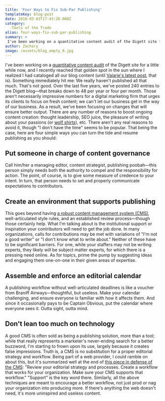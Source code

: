 ```yaml
---
title: 'Four Ways to Fix Sub-Par Publishing'
templateKey: blog-post
date: 2010-03-03T17:43:28.000Z
category: 
  -Tools of the Trade
alias: four-ways-fix-sub-par-publishing
summary: > 
 I've been working on a quantitative content audit of the Digett site for a little while now, and I recently reached that golden spot in the sun where I realized I had cataloged all our blog content (until Valarie's latest post, that is). Something immediately hit me: We really haven't published all that much. That's not good. Over the last five years, we've posted 240 entries to the Digett blog—that breaks down to 48 per year or four per month. Those aren't necessarily impressive numbers for a digital marketing firm that urges its clients to focus on fresh content; we can't let our business get in the way of our business.
author: Zachary
image: /assets/blog_empty_0.jpg
---
```


I've been working on a [quantitative content audit](/2010/02/23/building-case-content-audit) of the Digett site for a little while now, and I recently reached that golden spot in the sun where I realized I had cataloged all our blog content (until [Valarie's latest post](/2010/03/02/welcome-liquidframeworkscom), that is). Something immediately hit me: We really haven't published all that much. That's not good. Over the last five years, we've posted 240 entries to the Digett blog—that breaks down to 48 per year or four per month. Those aren't necessarily impressive numbers for a digital marketing firm that urges its clients to focus on fresh content; we can't let our business get in the way of our business. As a result, we've been focusing on changes that will ensure better output. There are any number of reasons to boost ongoing content creation: thought leadership, SEO juice, the pleasure of writing about your passions (or [wolf shirts](/2009/05/29/unintended-benefits-social-web)), etc. There aren't any real reasons to avoid it, though "I don't have the time" seems to be popular. That being the case, here are four simple ways you can turn the tide and resume publishing as you should:

Put someone in charge of content governance
-------------------------------------------

Call him/her a managing editor, content strategist, publishing poobah—this person simply needs both the authority to compel and the responsibility for action. The point, of course, is to give some measure of credence to your intent. In turn, that person needs to set and properly communicate expectations to contributors.

Create an environment that supports publishing
----------------------------------------------

This goes beyond having [a robust content management system (CMS)](/2009/01/22/drupal-selling-points), well-articulated style rules, and an established review process—though those certainly help. What I'm talking about is the institutional support or inspiration your contributors will need to get the job done. In many organizations, calls for contributions may be met with variations of "I'm not a good writer" or "I don't know what to write about." Neither of these have to be significant barriers. For one, while your staffers may not be writing experts, they likely will be subject matter experts, for which there is a pressing need online. As for topics, prime the pump by suggesting ideas and engaging them one-on-one in their given areas of expertise.

Assemble and enforce an editorial calendar
------------------------------------------

A publishing workflow without well-articulated deadlines is like a voucher from Braniff Airways—thoughtful, but useless. Make your calendar challenging, and ensure everyone is familiar with how it affects them. And since it occasionally pays to be Captain Obvious, put the calendar where everyone sees it. Outta sight, outta mind.

Don't lean too much on technology
---------------------------------

A good CMS is often sold as being a publishing solution, more than a tool; while that really represents a marketer's never-ending search for a better buzzword, I'm starting to frown upon its use, largely because it creates false impressions. Truth is, a CMS is no substitution for a proper editorial strategy and workflow. Being part of a web provider, I could ramble on about this, but it's summarized well at the end of [this piece in defense of the CMS](http://incisive.nu/2010/in-defense-of-the-cms/): "Review your editorial strategy and processes. Create a workflow that works for your organization. Make sure your CMS supports that workflow." "Support" is the key word there. Similarly, all the above techniques are meant to encourage a better workflow, not just prod or nag your organization into producing more. If there's anything the web doesn't need, it's more uninspired and useless content.